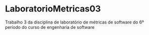 # LaboratorioMetricas03
Trabalho 3 da disciplina de laboratório de métricas de software do 6º período do curso de engenharia de software
